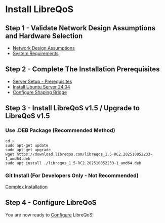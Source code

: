 # Install LibreQoS

## Step 1 - Validate Network Design Assumptions and Hardware Selection

- [Network Design Assumptions](design.md)
- [System Requirements](requirements.md)

## Step 2 - Complete The Installation Prerequisites

- [Server Setup - Prerequisites](prereq.md)
- [Install Ubuntu Server 24.04](ubuntu-server.md)
- [Configure Shaping Bridge](bridge.md)

## Step 3 - Install LibreQoS v1.5 / Upgrade to LibreQoS v1.5

### Use .DEB Package (Recommended Method)

```
cd ~
sudo apt-get update
sudo apt-get upgrade
wget https://download.libreqos.com/libreqos_1.5-RC2.202510052233-1_amd64.deb
sudo apt install ./libreqos_1.5-RC2.202510052233-1_amd64.deb
```

### Git Install (For Developers Only - Not Recommended)

[Complex Installation](git-install.md)

## Step 4 - Configure LibreQoS

You are now ready to [Configure](configuration.md) LibreQoS!
